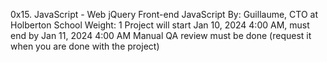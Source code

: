0x15. JavaScript - Web jQuery
Front-end
JavaScript
 By: Guillaume, CTO at Holberton School
 Weight: 1
 Project will start Jan 10, 2024 4:00 AM, must end by Jan 11, 2024 4:00 AM
 Manual QA review must be done (request it when you are done with the project)
